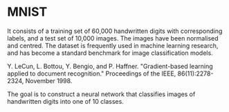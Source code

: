 # MNIST
 It consists of a training set of 60,000 handwritten digits with corresponding labels, and a test set of 10,000 images. The images have been normalised and centred. The dataset is frequently used in machine learning research, and has become a standard benchmark for image classification models.

Y. LeCun, L. Bottou, Y. Bengio, and P. Haffner. "Gradient-based learning applied to document recognition." Proceedings of the IEEE, 86(11):2278-2324, November 1998.

The goal is to construct a neural network that classifies images of handwritten digits into one of 10 classes.
